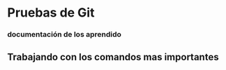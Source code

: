 # Pruebas de Git 

### documentación de los aprendido


## Trabajando con los comandos mas importantes 


